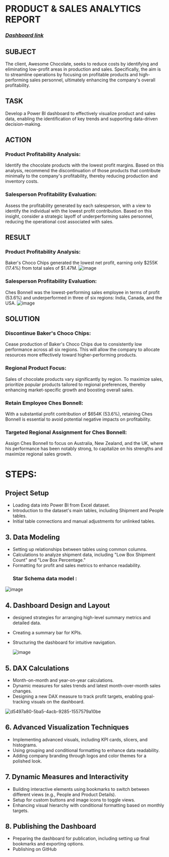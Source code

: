 # PRODUCT & SALES ANALYTICS REPORT

### [*Dashboard link*](https://app.powerbi.com/view?r=eyJrIjoiNjg1MTA0MTEtMjgyMS00YTdkLWI3Y2EtY2EwMWVhN2NlMmI3IiwidCI6IjRjMzMwZTYyLWY1YWEtNDQ4MS04YzVlLTIxZmU0MmFlZDgxYyJ9)

## SUBJECT
The client, Awesome Chocolate, seeks to reduce costs by identifying and eliminating low-profit areas in production and sales. Specifically, the aim is to streamline operations by focusing on profitable products and high-performing sales personnel, ultimately enhancing the company's overall profitability.

## TASK
Develop a Power BI dashboard to effectively visualize product and sales data, enabling the identification of key trends and supporting data-driven decision-making.

## ACTION
### Product Profitability Analysis:
Identify the chocolate products with the lowest profit margins. Based on this analysis, recommend the discontinuation of those products that contribute minimally to the company's profitability, thereby reducing production and inventory costs.

### Salesperson Profitability Evaluation:
Assess the profitability generated by each salesperson, with a view to identify the individual with the lowest profit contribution. Based on this insight, consider a strategic layoff of underperforming sales personnel, reducing the operational cost associated with sales.

## RESULT

### Product Profitability Analysis:
Baker's Choco Chips generated the lowest net profit, earning only $255K (17.4%) from total sales of $1.47M.
![image](https://github.com/user-attachments/assets/04602b1b-36cf-4dde-9e8f-94e30387b8df)

### Salesperson Profitability Evaluation:
Ches Bonnell was the lowest-performing sales employee in terms of profit (53.6%) and underperformed in three of six regions: India, Canada, and the USA.
![image](https://github.com/user-attachments/assets/496e23ee-e297-4b59-9998-f816553ce057)


## SOLUTION
### Discontinue Baker's Choco Chips:
Cease production of Baker's Choco Chips due to consistently low performance across all six regions. This will allow the company to allocate resources more effectively toward higher-performing products.

### Regional Product Focus:
Sales of chocolate products vary significantly by region. To maximize sales, prioritize popular products tailored to regional preferences, thereby enhancing market-specific growth and boosting overall sales.

### Retain Employee Ches Bonnell:
With a substantial profit contribution of $654K (53.6%), retaining Ches Bonnell is essential to avoid potential negative impacts on profitability.

### Targeted Regional Assignment for Ches Bonnell:
Assign Ches Bonnell to focus on Australia, New Zealand, and the UK, where his performance has been notably strong, to capitalize on his strengths and maximize regional sales growth.

# STEPS:
## Project Setup
  - Loading data into Power BI from Excel dataset.
  - Introduction to the dataset's main tables, including Shipment and People tables.
  - Initial table connections and manual adjustments for unlinked tables.

## 3. Data Modeling
  - Setting up relationships between tables using common columns.
  - Calculations to analyze shipment data, including "Low Box Shipment Count" and "Low Box Percentage."
  - Formatting for profit and sales metrics to enhance readability.
    ### Star Schema data model : 
  
  ![image](https://github.com/user-attachments/assets/5cbfb4cb-085e-4578-b724-5de7caf00390)

## 4. Dashboard Design and Layout
  - designed strategies for arranging high-level summary metrics and detailed data.
  - Creating a summary bar for KPIs.
  - Structuring the dashboard for intuitive navigation.

    ![image](https://github.com/user-attachments/assets/689a7e2c-b72a-4e5f-b840-e8553af005d4)


## 5. DAX Calculations
  - Month-on-month and year-on-year calculations.
  - Dynamic measures for sales trends and latest month-over-month sales changes.
  - Designing a new DAX measure to track profit targets, enabling goal-tracking visuals on the dashboard.

  ![d5497a80-5ba5-4acb-9285-1557579a10be](https://github.com/user-attachments/assets/656e9dee-e271-4712-969e-dce4e8542e3e)
  

## 6. Advanced Visualization Techniques
  - Implementing advanced visuals, including KPI cards, slicers, and histograms.
  - Using grouping and conditional formatting to enhance data readability.
  - Adding company branding through logos and color themes for a polished look.

## 7. Dynamic Measures and Interactivity
  - Building interactive elements using bookmarks to switch between different views (e.g., People and Product Details).
  - Setup for custom buttons and image icons to toggle views.
  - Enhancing visual hierarchy with conditional formatting based on monthly targets.

## 8. Publishing the Dashboard
  - Preparing the dashboard for publication, including setting up final bookmarks and exporting options.
  - Publishing on GitHub


